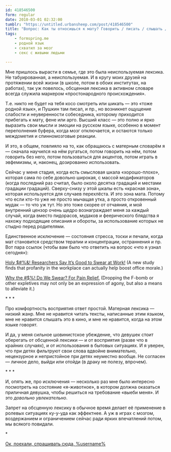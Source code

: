 ```yaml
---
id: 418546500
form: regular
date: 2010-03-01 02:32:00
tumblr: "https://untitled.urbansheep.com/post/418546500"
title: "Вопрос: Как ты относишься к мату? Говорить / писать / слышать / читать, в том числе и к скрытому."
tags:
    - formspring.me
    - родной язык
    - схватил за мозг
    - секс с живыми людьми

---
```


<p class="formspringmeAnswer">Мне пришлось вырасти в семье, где это была неиспользуемая лексика. Не табуированная, а неиспользуемая. И в кругу моих друзей на протяжении всей жизни (в школе, потом в обоих институтах, на работах), так уж повелось, обсценная лексика в активном словаре всегда служила маркером «простонародного происхождения».</p>

<p>Т.е. никто не будет на тебя косо смотреть или шикать — это «тоже родной язык», и Пушкин там писал, и пр., но возникнет ощущение слабости и неуверенности собеседника, которому приходится прибегать к мату, фене или арго. Высший класс — это полно и ярко выразить свои мысли и эмоции на русском языке, особенно в момент переполнения буфера, когда мозг отключается, и остаются только междометия и спинномозговые реакции.</p>

<p>И это, в общем, повлияло на то, как обращаюсь с матерным словарём я — сначала научился на нём ругаться, потом говорить на нём, потом говорить без него, потом пользоваться для акцентов, потом играть в эвфемизмы, и, наконец, дозированно использовать.</p>

<p>Сейчас у меня стадия, когда есть смысловая шкала «хорошо-плохо», которая сама по себе довольно широкая, с массой модификаторов (когда последний раз считал, было около десятка градаций и местами градации градаций). Сверху-снизу у этой шкалы есть «красная зона», которая используется для случаев перехлёста. И это зона мата. Потому что если кто-то уже не просто мычащая утка, а просто откровенный мудак — то что уж тут. Но это тоже скорее от отчаяния, и мой внутренний цензор очень щедро вознаграждает меня за каждый случай, когда вместо пидорасов, мудаков и феерического блядства я нахожу подходящие описания и обороты, за использование которых не стыдно перед родителями.</p>

<p>Единственное исключение — состояния стресса, тоски и печали, когда мат становится средством терапии и концентрации, остраннения и пр. Вот пара ссылок (чтобы вам было что ответить на вопрос «что я узнал сегодня»):</p>

<p><a href="http://www.inc.com/news/articles/200710/swearing.html" rel="nofollow">Holy $#%&amp;! Researchers Say It&rsquo;s Good to Swear at Work!</a> (A new study finds that profanity in the workplace can actually help boost office morale.)</p>

<p><a href="http://www.scientificamerican.com/article.cfm?id=why-do-we-swear" rel="nofollow">Why the #$%! Do We Swear? For Pain Relief.</a> (Dropping the F-bomb or other expletives may not only be an expression of agony, but also a means to alleviate it.)</p>

<p class="splitter">* * *</p>

<p>Про комфортность восприятия ответ простой. Матерная лексика — низкий жанр. Мне не нравится читать тексты, написанные этим языком, мне не нравится слышать это в кино, и мне не нравится, когда на этом языке говорят.</p>

<p>И да, у меня сильное шовинистское убеждение, что девушек стоит оберегать от обсценной лексики — и от восприятия (разве что в крайних случаях), и от использования в бытовых ситуациях. И я уверен, что при детях фильтруют свои слова вдвойне внимательно, нецензурное и непристойное при детях неуместно вообще. Не согласен — личное дело, выйди или отойди (в драку не полезу, впрочем).</p>

<p class="splitter">* * *</p>

<p>И, опять же, про исключения — несколько раз мне было интересно посмотреть на состояние «я-животное», в котором должна оказаться приличная девушка, чтобы решиться на требование «выеби меня». И это <i>довольно увлекательно</i>.</p>

<p>Запрет на обсценную лексику в обычное время делает её применение в ролевых ситуациях ку-у-уда как эффектнее. А уж в играх с мозгом, воздержанием и ограничением сейчас ради ярких впечатлений потом, мы всякого повидали.</p>

<p class="splitter">*</p>

<p class="formspringmeFooter">
    <a href="http://formspring.me/urbansheep">Ок, поехали, спрашивать сюда, %username%</a>
</p>

